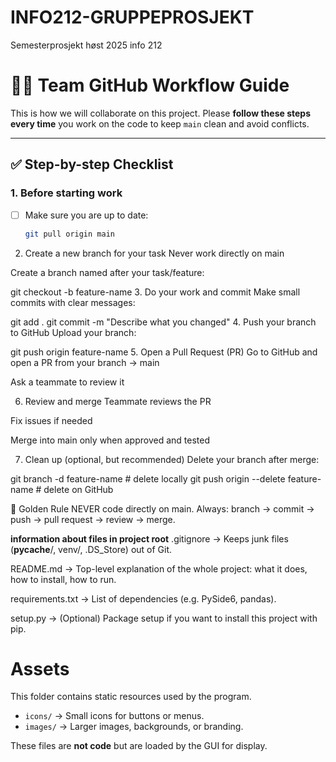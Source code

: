 # INFO212-GRUPPEPROSJEKT
Semesterprosjekt høst 2025 info 212

# 👩‍💻 Team GitHub Workflow Guide

This is how we will collaborate on this project. Please **follow these steps every time** you work on the code to keep `main` clean and avoid conflicts.

---

## ✅ Step-by-step Checklist

### 1. Before starting work
- [ ] Make sure you are up to date:
  ```bash
  git pull origin main
2. Create a new branch for your task
 Never work directly on main

 Create a branch named after your task/feature:

git checkout -b feature-name
3. Do your work and commit
 Make small commits with clear messages:

git add .
git commit -m "Describe what you changed"
4. Push your branch to GitHub
 Upload your branch:


git push origin feature-name
5. Open a Pull Request (PR)
 Go to GitHub and open a PR from your branch → main

 Ask a teammate to review it

6. Review and merge
 Teammate reviews the PR

 Fix issues if needed

 Merge into main only when approved and tested

7. Clean up (optional, but recommended)
 Delete your branch after merge:

git branch -d feature-name        # delete locally
git push origin --delete feature-name   # delete on GitHub


🚦 Golden Rule
NEVER code directly on main.
Always: branch → commit → push → pull request → review → merge.

**information about files in project root**
.gitignore → Keeps junk files (__pycache__/, venv/, .DS_Store) out of Git.

README.md → Top-level explanation of the whole project: what it does, how to install, how to run.

requirements.txt → List of dependencies (e.g. PySide6, pandas).

setup.py → (Optional) Package setup if you want to install this project with pip.

# Assets

This folder contains static resources used by the program.

- `icons/` → Small icons for buttons or menus.
- `images/` → Larger images, backgrounds, or branding.

These files are **not code** but are loaded by the GUI for display.